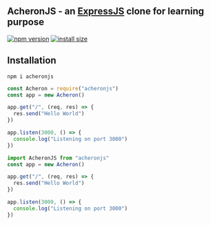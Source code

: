 ## AcheronJS - an [ExpressJS](https://expressjs.com/) clone for learning purpose


[![npm version](https://badge.fury.io/js/acheronjs.svg)](https://badge.fury.io/js/acheronjs)
[![install size](https://packagephobia.com/badge?p=acheronjs)](https://packagephobia.com/result?p=acheronjs)

## Installation
```
npm i acheronjs
```

```js
const Acheron = require("acheronjs")
const app = new Acheron()

app.get("/", (req, res) => {
  res.send("Hello World")
})

app.listen(3000, () => {
  console.log("Listening on port 3000")
})
```

```ts
import AcheronJS from "acheronjs"
const app = new Acheron()

app.get("/", (req, res) => {
  res.send("Hello World")
})

app.listen(3000, () => {
  console.log("Listening on port 3000")
})
```